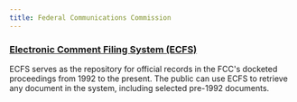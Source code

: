 ```yaml
---
title: Federal Communications Commission
---
```


### [Electronic Comment Filing System (ECFS)](https://www.fcc.gov/ecfs/public-api-docs.html)

ECFS serves as the repository for official records in the FCC's docketed proceedings from 1992 to the present. The public can use ECFS to retrieve any document in the system, including selected pre-1992 documents.
